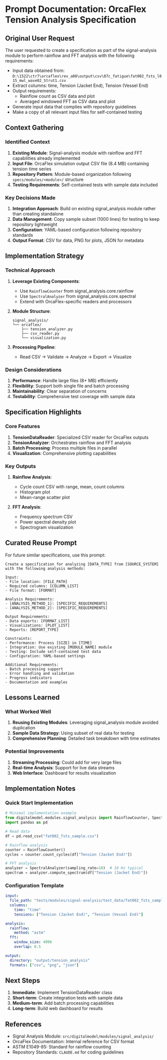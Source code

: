 # Prompt Documentation: OrcaFlex Tension Analysis Specification

## Original User Request

The user requested to create a specification as part of the signal-analysis module to perform rainflow and FFT analysis with the following requirements:

- Input data obtained from: `D:\1522\ctr7\orcaflex\rev_a08\output\csv\07c_fatigue\fat002_fsts_l015_mwl_wave02_Strut1.csv`
- Extract columns: time, Tension (Jacket End), Tension (Vessel End)
- Output requirements:
  - Rainflow count as CSV data and plot
  - Averaged windowed FFT as CSV data and plot
- Generate input data that complies with repository guidelines
- Make a copy of all relevant input files for self-contained testing

## Context Gathering

### Identified Context
1. **Existing Module**: Signal-analysis module with rainflow and FFT capabilities already implemented
2. **Input File**: OrcaFlex simulation output CSV file (8.4 MB) containing tension time series
3. **Repository Pattern**: Module-based organization following `specs/modules/<module>/` structure
4. **Testing Requirements**: Self-contained tests with sample data included

### Key Decisions Made
1. **Integration Approach**: Build on existing signal_analysis module rather than creating standalone
2. **Data Management**: Copy sample subset (1000 lines) for testing to keep repository lightweight
3. **Configuration**: YAML-based configuration following repository standards
4. **Output Format**: CSV for data, PNG for plots, JSON for metadata

## Implementation Strategy

### Technical Approach
1. **Leverage Existing Components**:
   - Use `RainflowCounter` from signal_analysis.core.rainflow
   - Use `SpectralAnalyzer` from signal_analysis.core.spectral
   - Extend with OrcaFlex-specific readers and processors

2. **Module Structure**:
   ```
   signal_analysis/
   └── orcaflex/
       ├── tension_analyzer.py
       ├── csv_reader.py
       └── visualization.py
   ```

3. **Processing Pipeline**:
   - Read CSV → Validate → Analyze → Export → Visualize

### Design Considerations
1. **Performance**: Handle large files (8+ MB) efficiently
2. **Flexibility**: Support both single file and batch processing
3. **Maintainability**: Clear separation of concerns
4. **Testability**: Comprehensive test coverage with sample data

## Specification Highlights

### Core Features
1. **TensionDataReader**: Specialized CSV reader for OrcaFlex outputs
2. **TensionAnalyzer**: Orchestrates rainflow and FFT analysis
3. **Batch Processing**: Process multiple files in parallel
4. **Visualization**: Comprehensive plotting capabilities

### Key Outputs
1. **Rainflow Analysis**:
   - Cycle count CSV with range, mean, count columns
   - Histogram plot
   - Mean-range scatter plot

2. **FFT Analysis**:
   - Frequency spectrum CSV
   - Power spectral density plot
   - Spectrogram visualization

## Curated Reuse Prompt

For future similar specifications, use this prompt:

```
Create a specification for analyzing [DATA_TYPE] from [SOURCE_SYSTEM] with the following analysis methods:

Input:
- File location: [FILE_PATH]
- Required columns: [COLUMN_LIST]
- File format: [FORMAT]

Analysis Requirements:
- [ANALYSIS_METHOD_1]: [SPECIFIC_REQUIREMENTS]
- [ANALYSIS_METHOD_2]: [SPECIFIC_REQUIREMENTS]

Output Requirements:
- Data exports: [FORMAT_LIST]
- Visualizations: [PLOT_LIST]
- Reports: [REPORT_TYPE]

Constraints:
- Performance: Process [SIZE] in [TIME]
- Integration: Use existing [MODULE_NAME] module
- Testing: Include self-contained test data
- Configuration: YAML-based settings

Additional Requirements:
- Batch processing support
- Error handling and validation
- Progress indicators
- Documentation and examples
```

## Lessons Learned

### What Worked Well
1. **Reusing Existing Modules**: Leveraging signal_analysis module avoided duplication
2. **Sample Data Strategy**: Using subset of real data for testing
3. **Comprehensive Planning**: Detailed task breakdown with time estimates

### Potential Improvements
1. **Streaming Processing**: Could add for very large files
2. **Real-time Analysis**: Support for live data streams
3. **Web Interface**: Dashboard for results visualization

## Implementation Notes

### Quick Start Implementation
```python
# Minimal implementation example
from digitalmodel.modules.signal_analysis import RainflowCounter, SpectralAnalyzer
import pandas as pd

# Read data
df = pd.read_csv("fat002_fsts_sample.csv")

# Rainflow analysis
counter = RainflowCounter()
cycles = counter.count_cycles(df["Tension (Jacket End)"])

# FFT analysis
analyzer = SpectralAnalyzer(sampling_rate=10)  # 10 Hz typical
spectrum = analyzer.compute_spectrum(df["Tension (Jacket End)"])
```

### Configuration Template
```yaml
input:
  file_path: "tests/modules/signal-analysis/test_data/fat002_fsts_sample.csv"
  columns:
    time: "time"
    tensions: ["Tension (Jacket End)", "Tension (Vessel End)"]

analysis:
  rainflow:
    method: "astm"
  fft:
    window_size: 4096
    overlap: 0.5

output:
  directory: "output/tension_analysis"
  formats: ["csv", "png", "json"]
```

## Next Steps

1. **Immediate**: Implement TensionDataReader class
2. **Short-term**: Create integration tests with sample data
3. **Medium-term**: Add batch processing capabilities
4. **Long-term**: Build web dashboard for results

## References

- Signal Analysis Module: `src/digitalmodel/modules/signal_analysis/`
- OrcaFlex Documentation: Internal reference for CSV format
- ASTM E1049-85: Standard for rainflow counting
- Repository Standards: `CLAUDE.md` for coding guidelines